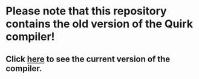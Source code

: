 # Please note that this repository contains the old version of the Quirk compiler!
## Click [here](https://github.com/lum1n0sity/quirk/) to see the current version of the compiler.
